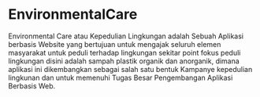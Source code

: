 # EnvironmentalCare
Environmental Care atau Kepedulian Lingkungan adalah Sebuah Aplikasi berbasis Website yang bertujuan untuk mengajak seluruh elemen masyarakat untuk peduli terhadap lingkungan sekitar point fokus peduli lingkungan disini adalah sampah plastik organik dan anorganik, dimana aplikasi ini dikembangkan sebagai salah satu bentuk Kampanye kepedulian lingkunan dan untuk memenuhi Tugas Besar Pengembangan Aplikasi Berbasis Web.
